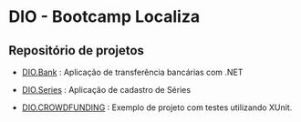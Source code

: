 # DIO - Bootcamp Localiza

## Repositório de projetos

- [DIO.Bank](https://github.com/Ladeiraalexandre/DIO_Bootcamp_Localiza/tree/master/DIO.Bank)   : Aplicação de transferência bancárias com .NET  

- [DIO.Series](https://github.com/Ladeiraalexandre/DIO_Bootcamp_Localiza/tree/master/DIO.Series) : Aplicação de cadastro de Séries

- [DIO.CROWDFUNDING](https://github.com/Ladeiraalexandre/DIO_Bootcamp_Localiza/tree/master/dotnet-vaquinha-tests-master) : Exemplo de projeto com testes utilizando XUnit.

  

  